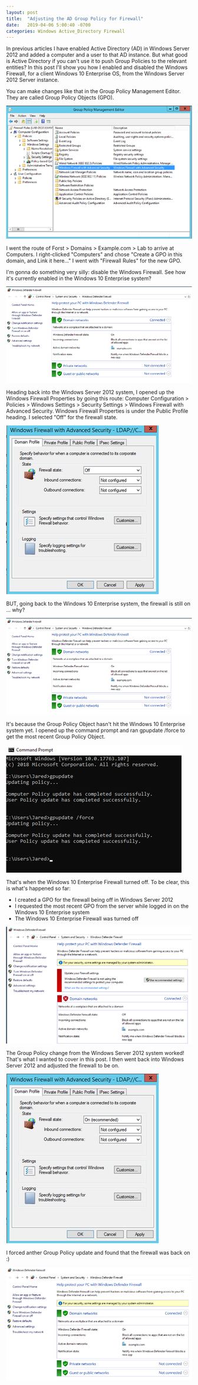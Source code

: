 ```yaml
---
layout: post
title:  "Adjusting the AD Group Policy for Firewall"
date:   2019-04-06 5:00:40 -0700
categories: Windows Active_Directory Firewall
---
```


In previous articles I have enabled Active Directory (AD) in Windows Server 2012 and added a computer and a user to that AD instance. But what good is Active Directory if you can't use it to push Group Policies to the relevant entities? In this post I'll show you how I enabled and disabled the Windows Firewall, for a client Windows 10 Enterprise OS, from the Windows Server 2012 Server instance.

You can make changes like that in the Group Policy Management Editor. They are called Group Policy Objects (GPO).

![select-windows-firewall-settings](/assets/2019-04-06-add-group-policy/select-windows-firewall-settings.PNG)

I went the route of Forst > Domains > Example.com > Lab to arrive at Computers. I right-clicked "Computers" and chose "Create a GPO in this domain, and Link it here..." I went with "Firewall Rules" for the new GPO.

I'm gonna do something very silly: disable the Windows Firewall. See how it's currently enabled in the Windows 10 Enterprise system?

![firewall-is-on](/assets/2019-04-06-add-group-policy/firewall-is-on.PNG)

Heading back into the Windows Server 2012 system, I opened up the Windows Firewall Properties by going this route: Computer Configuration > Policies > Windows Settings > Security Settings > Windows Firewall with Advanced Security. Windows Firewall Properties is under the Public Profile heading. I selected "Off" for the firewall state.

![turn-firewall-off](/assets/2019-04-06-add-group-policy/turn-firewall-off.PNG)

BUT, going back to the Windows 10 Enterprise system, the firewall is still on ... why?

![firewall-is-on](/assets/2019-04-06-add-group-policy/firewall-is-on.PNG)

It's because the Group Policy Object hasn't hit the Windows 10 Enterprise system yet. I opened up the command prompt and ran gpupdate /force to get the most recent Group Policy Object.

![gpupdate-force](/assets/2019-04-06-add-group-policy/gpupdate-force.PNG)

That's when the Windows 10 Enterprise Firewall turned off. To be clear, this is what's happened so far:

* I created a GPO for the firewall being off in Windows Server 2012
* I requested the most recent GPO from the server while logged in on the Windows 10 Enterprise system
* The Windows 10 Enterprise Firewall was turned off

![windows-firewall-off](/assets/2019-04-06-add-group-policy/windows-firewall-off.PNG)

The Group Policy change from the Windows Server 2012 system worked! That's what I wanted to cover in this post. I then went back into Windows Server 2012 and adjusted the firewall to be on.

![FINAL-windows-firewall-now-on](/assets/2019-04-06-add-group-policy/FINAL-windows-firewall-now-on.PNG)

I forced anther Group Policy update and found that the firewall was back on :)

![FINAL-windows-firewall-back-on](/assets/2019-04-06-add-group-policy/FINAL-windows-firewall-back-on.PNG)
